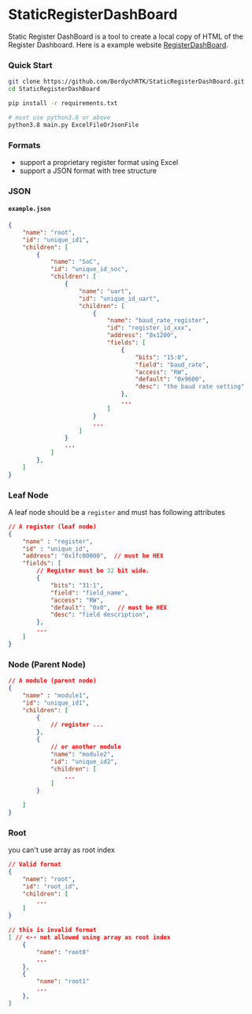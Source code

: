 # StaticRegisterDashBoard
Static Register DashBoard is a tool to create a local copy of HTML of the Register Dashboard. Here is a example website [RegisterDashBoard](https://berdychrtk.github.io/RegisterDashboard/).

### Quick Start
```bash
git clone https://github.com/BerdychRTK/StaticRegisterDashBoard.git
cd StaticRegisterDashBoard

pip install -r requirements.txt

# must use python3.8 or above
python3.8 main.py ExcelFileOrJsonFile
```

### Formats
- support a proprietary register format using Excel
- support a JSON format with tree structure

### JSON

#### `example.json`
```JSON
{
    "name": "root",
    "id": "unique_id1",
    "children": [
        {
            "name": "SoC",
            "id": "unique_id_soc",
            "children": [
                {
                    "name": "uart",
                    "id": "unique_id_uart",
                    "children": [
                        {
                            "name": "baud_rate_register",
                            "id": "register_id_xxx",
                            "address": "0x1200",
                            "fields": [
                                {
                                    "bits": "15:0",
                                    "field": "baud_rate",
                                    "access": "RW",
                                    "default": "0x9600",
                                    "desc": "the baud rate setting"
                                },
                                ...
                            ]
                        }
                        ...
                    ]
                }
                ...
            ]
        },
    ]
}
```
### Leaf Node
A leaf node should be a `register` and must has following attributes
```JSON
// A register (leaf node)
{
    "name" : "register",
    "id" : "unique_id",
    "address": "0x1fc00000",  // must be HEX
    "fields": [
        // Register must be 32 bit wide.
        {
            "bits": "31:1",
            "field": "field_name",
            "access": "RW",
            "default": "0x0",  // must be HEX
            "desc": "field description",
        },
        ...
    ]
}
```

### Node (Parent Node)
```JSON
// A module (parent node)
{
    "name" : "module1",
    "id": "unique_id1",
    "children": [
        {
            // register ...
        },
        {
            // or another module
            "name": "module2",
            "id": "unique_id2",
            "children": [
                ...
            ]
        }

    ]
}
```

### Root
you can't use array as root index
```JSON
// Valid format
{
    "name": "root",
    "id": "root_id",
    "children": [
        ...
    ]
}

// this is invalid format
[ // <-- not allowed using array as root index
    {
        "name": "root0"
        ...
    },
    {
        "name": "root1"
        ...
    },
]
```
